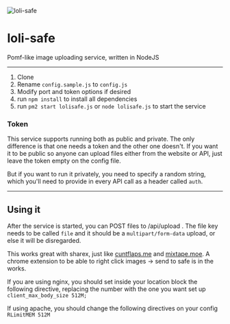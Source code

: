 ![loli-safe](https://i.kanacchi.moe/m9pi.png)   
# loli-safe
Pomf-like image uploading service, written in NodeJS

---
1. Clone
2. Rename `config.sample.js` to `config.js`
4. Modify port and token options if desired
3. run `npm install` to install all dependencies
5. run `pm2 start lolisafe.js` or `node lolisafe.js` to start the service

### Token
This service supports running both as public and private. The only difference is that one needs a token and the other one doesn't. If you want it to be public so anyone can upload files either from the website or API, just leave the token empty on the config file.

But if you want to run it privately, you need to specify a random string, which you'll need to provide in every API call as a header called `auth`.

---
## Using it
After the service is started, you can POST files to /api/upload . The file key needs to be called `file` and it should be a `multipart/form-data` upload, or else it will be disregarded.

This works great with sharex, just like [cuntflaps.me](https://cuntflaps.me) and [mixtape.moe](https://mixtape.moe).
A chrome extension to be able to right click images -> send to safe is in the works.

If you are using nginx, you should set inside your location block the following directive, replacing the number with the one you want set up `client_max_body_size 512M;`

If using apache, you should change the following directives on your config `RLimitMEM 512M`
